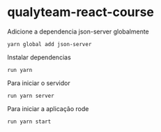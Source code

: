# qualyteam-react-course


Adicione a dependencia json-server globalmente

```yarn global add json-server```


Instalar dependencias

```run yarn ```


Para iniciar o servidor

```run yarn server```


 Para iniciar a aplicação rode
 
```run yarn start```
